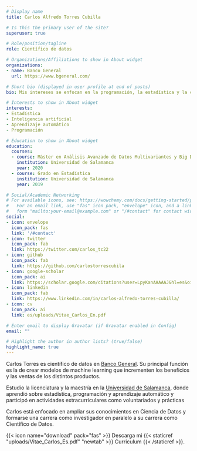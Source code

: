 ```yaml
---
# Display name
title: Carlos Alfredo Torres Cubilla

# Is this the primary user of the site?
superuser: true

# Role/position/tagline
role: Científico de datos

# Organizations/Affiliations to show in About widget
organizations:
- name: Banco General
  url: https://www.bgeneral.com/

# Short bio (displayed in user profile at end of posts)
bio: Mis intereses se enfocan en la programación, la estadística y la ciencia de datos.

# Interests to show in About widget
interests:
- Estadística
- Inteligencia artificial
- Aprendizaje automático
- Programación

# Education to show in About widget
education:
  courses:
  - course: Máster en Análisis Avanzado de Datos Multivariantes y Big Data
    institution: Universidad de Salamanca
    year: 2020
  - course: Grado en Estadística
    institution: Universidad de Salamanca
    year: 2019

# Social/Academic Networking
# For available icons, see: https://wowchemy.com/docs/getting-started/page-builder/#icons
#   For an email link, use "fas" icon pack, "envelope" icon, and a link in the
#   form "mailto:your-email@example.com" or "/#contact" for contact widget.
social:
- icon: envelope
  icon_pack: fas
  link: '/#contact'
- icon: twitter
  icon_pack: fab
  link: https://twitter.com/carlos_tc22
- icon: github
  icon_pack: fab
  link: https://github.com/carlostorrescubila
- icon: google-scholar  
  icon_pack: ai
  link: https://scholar.google.com/citations?user=LpyKanAAAAAJ&hl=es&oi=sra
- icon: linkedin
  icon_pack: fab
  link: https://www.linkedin.com/in/carlos-alfredo-torres-cubilla/
- icon: cv
  icon_pack: ai
  link: es/uploads/Vitae_Carlos_En.pdf

# Enter email to display Gravatar (if Gravatar enabled in Config)
email: ""

# Highlight the author in author lists? (true/false)
highlight_name: true
---
```


Carlos Torres es científico de datos en [Banco General](https://www.bgeneral.com/). Su principal función es la de crear modelos de machine learning que incrementen los beneficios y las ventas de los distintos productos.

Estudio la licenciatura y la maestría en la [Universidad de Salamanca](https://www.usal.es/), donde aprendió sobre estadística, programación y aprendizaje automático y participó en actividades extracurriculares como voluntariados y prácticas

Carlos está enfocado en ampliar sus conocimientos en Ciencia de Datos y formarse una carrera como investigador en paralelo a su carrera como Científico de Datos.

{{< icon name="download" pack="fas" >}} Descarga mi {{< staticref "uploads/Vitae_Carlos_Es.pdf" "newtab" >}} Curriculum {{< /staticref >}}.
